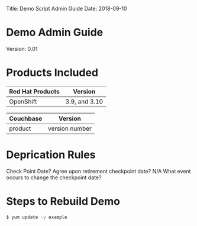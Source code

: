 Title: Demo Script Admin Guide
Date: 2018-09-10

# Demo Admin Guide
Version: 0.01

# Products Included
Red Hat Products | Version
---------------- | -------
OpenShift | 3.9, and 3.10

Couchbase | Version
--------- | -------
product | version number


# Deprication Rules
Check Point Date?
Agree upon retirement checkpoint date? N/A
What event occurs to change the checkpoint date?

# Steps to Rebuild Demo

```bash
$ yum update -y example
```
